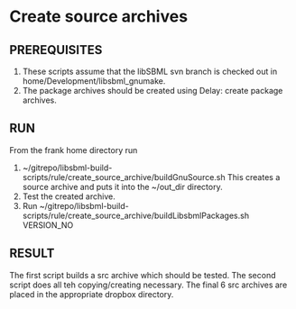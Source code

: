 # Create source archives

## PREREQUISITES

1. These scripts assume that the libSBML svn branch is checked out in home/Development/libsbml_gnumake.
2. The package archives should be created using Delay: create package archives.

## RUN

From the frank home directory run

1. ~/gitrepo/libsbml-build-scripts/rule/create\_source\_archive/buildGnuSource.sh This creates a source archive and puts it into the ~/out_dir directory.
2. Test the created archive.
3. Run ~/gitrepo/libsbml-build-scripts/rule/create\_source\_archive/buildLibsbmlPackages.sh VERSION_NO

## RESULT

The first script builds a src archive which should be tested. The second script does all teh copying/creating necessary. The final 6 src archives are placed in the appropriate dropbox directory. 
